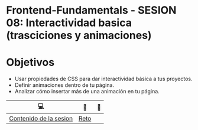 # Frontend-Fundamentals - SESION 08: Interactividad basica (trasciciones y animaciones)

# Objetivos

- Usar propiedades de CSS para dar interactividad básica a tus proyectos.
- Definir animaciones dentro de tu página.
- Analizar cómo insertar más de una animación en tu página.

| :computer: | :floppy_disk: | :crystal_ball: | 
| ------------- |------------- | ------------- |
| [Contenido de la sesion](https://github.com/mibarra24/Frontend-Fundamentals/blob/main/sesion-08/index.html) | [Reto](https://github.com/mibarra24/Frontend-Fundamentals/tree/main/sesion-08/space.html) |
